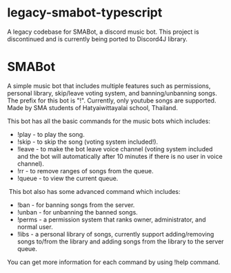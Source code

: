 # legacy-smabot-typescript
A legacy codebase for SMABot, a discord music bot.
This project is discontinued and is currently being ported to Discord4J library.
# **SMABot** 

A simple music bot that includes multiple features such as permissions,
personal library, skip/leave voting system, and banning/unbanning songs.
The prefix for this bot is "!". Currently, only youtube songs are
supported. Made by SMA students of Hatyaiwittayalai school, Thailand.

This bot has all the basic commands for the music bots which includes:

-   !play - to play the song.
-   !skip - to skip the song (voting system included!).
-   !leave - to make the bot leave voice channel (voting system included
    and the bot will automatically after 10 minutes if there is no user
    in voice channel).
-   !rr - to remove ranges of songs from the queue.
-   !queue - to view the current queue.

 This bot also has some advanced command which includes:

-   !ban - for banning songs from the server.
-   !unban - for unbanning the banned songs.
-   !perms - a permission system that ranks owner, administrator, and
    normal user.
-   !libs - a personal library of songs, currently support
    adding/removing songs to/from the library and adding songs from the
    library to the server queue.

You can get more information for each command by using !help command.
